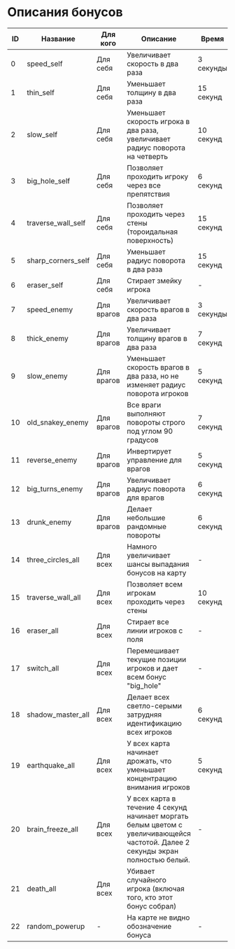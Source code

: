 # Описания бонусов

| ID | Название           | Для кого   | Описание                                                                                                                         | Время |
|----|--------------------|------------|----------------------------------------------------------------------------------------------------------------------------------|-------------------|
| 0  | speed_self         | Для себя   | Увеличивает скорость в два раза                                                                                                  | 3 секунды         |
| 1  | thin_self          | Для себя   | Уменьшает толщину в два раза                                                                                                     | 15 секунд         |
| 2  | slow_self          | Для себя   | Уменьшает скорость игрока в два раза, увеличивает радиус поворота на четверть                                                    | 10 секунд         |
| 3  | big_hole_self      | Для себя   | Позволяет проходить игроку через все препятствия                                                                                 | 6 секунд          |
| 4  | traverse_wall_self | Для себя   | Позволяет проходить через стены (тороидальная поверхность)                                                                       | 15 секунд         |
| 5  | sharp_corners_self | Для себя   | Уменьшает радиус поворота в два раза                                                                                             | 15 секунд         |
| 6  | eraser_self        | Для себя   | Стирает змейку игрока                                                                                                            | -                 |
| 7  | speed_enemy        | Для врагов | Увеличивает скорость врагов в два раза                                                                                           | 3 секунды         |
| 8  | thick_enemy        | Для врагов | Увеличивает толщину врагов в два раза                                                                                            | 7 секунд          |
| 9  | slow_enemy         | Для врагов | Уменьшает скорость врагов в два раза, но не изменяет радиус поворота игроков                                                     | 5 секунд          |
| 10 | old_snakey_enemy   | Для врагов | Все враги выполняют повороты строго под углом 90 градусов                                                                        | 7 секунд          |
| 11 | reverse_enemy      | Для врагов | Инвертирует управление для врагов                                                                                                | 5 секунд          |
| 12 | big_turns_enemy    | Для врагов | Увеличивает радиус поворота для врагов                                                                                           | 6 секунд          |
| 13 | drunk_enemy        | Для врагов | Делает небольшие рандомные повороты                                                                                              | 6 секунд          |
| 14 | three_circles_all  | Для всех   | Намного увеличивает шансы выпадания бонусов на карту                                                                             | -                 |
| 15 | traverse_wall_all  | Для всех   | Позволяет всем игрокам проходить через стены                                                                                     | 10 секунд         |
| 16 | eraser_all         | Для всех   | Стирает все линии игроков с поля                                                                                                 | -                 |
| 17 | switch_all         | Для всех   | Перемешивает текущие позиции игроков и дает всем бонус "big_hole"                                                                | -                 |
| 18 | shadow_master_all  | Для всех   | Делает всех светло-серыми затрудняя идентификацию всех игроков                                                                   | 6 секунд          |
| 19 | earthquake_all     | Для всех   | У всех карта начинает дрожать, что уменьшает концентрацию внимания игроков                                                       | 5 секунд          |
| 20 | brain_freeze_all   | Для всех   | У всех карта в течение 4 секунд начинает моргать белым цветом с увеличивающейся частотой. Далее 2 секунды экран полностью белый. | -                 |
| 21 | death_all          | Для всех   | Убивает случайного игрока (включая того, кто этот бонус собрал)                                                                  |                   |
| 22 | random_powerup     | -          | На карте не видно обозначение бонуса                                                                                             | -                 |
